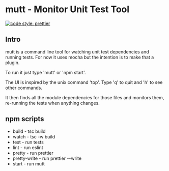 # mutt - Monitor Unit Test Tool

[![code style: prettier](https://img.shields.io/badge/code_style-prettier-ff69b4.svg?style=flat-square)](https://github.com/prettier/prettier)

## Intro

mutt is a command line tool for watching unit test dependencies and running tests. For now it uses mocha but the intention is to make that a plugin.

To run it just type 'mutt' or 'npm start'.

The UI is inspired by the unix command 'top'. Type 'q' to quit and 'h' to see other commands.

It then finds all the module dependencies for those files and monitors them, re-running the tests when anything changes.
## npm scripts

- build - tsc build
- watch - tsc -w build
- test - run tests
- lint - run eslint
- pretty - run prettier
- pretty-write - run prettier --write
- start - run mutt
